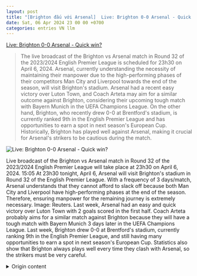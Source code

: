 ```yaml
---
layout: post
title: "[Brighton đấu với Arsenal]  Live: Brighton 0-0 Arsenal - Quick win?"
date: Sat, 06 Apr 2024 23 00 00 +0700
categories: entries VN llm
---
```

[ Live: Brighton 0-0 Arsenal - Quick win?](https://vov.vn/the-thao/truc-tiep-brighton-0-0-arsenal-chien-thang-nhanh-gon-post1087407.vov)

> The live broadcast of the Brighton vs Arsenal match in Round 32 of the 2023/2024 English Premier League is scheduled for 23h30 on April 6, 2024. Arsenal, currently understanding the necessity of maintaining their manpower due to the high-performing phases of their competitors Man City and Liverpool towards the end of the season, will visit Brighton's stadium. Arsenal had a recent easy victory over Luton Town, and Coach Arteta may aim for a similar outcome against Brighton, considering their upcoming tough match with Bayern Munich in the UEFA Champions League. On the other hand, Brighton, who recently drew 0-0 at Brentford's stadium, is currently ranked 9th in the English Premier League and has opportunities to earn a spot in next season's European Cup. Historically, Brighton has played well against Arsenal, making it crucial for Arsenal's strikers to be cautious during the match.

![ Live: Brighton 0-0 Arsenal - Quick win?](https://vov-media.emitech.vn/sites/default/files/styles/og_image/public/2024-04/saka.jpg?v=1712424650)

 Live broadcast of the Brighton vs Arsenal match in Round 32 of the 2023/2024 English Premier League will take place at 23h30 on April 6, 2024.
15:05
At 23h30 tonight, April 6, Arsenal will visit Brighton's stadium in Round 32 of the English Premier League. With a frequency of 3 days/match, Arsenal understands that they cannot afford to slack off because both Man City and Liverpool have high-performing phases at the end of the season. Therefore, ensuring manpower for the remaining journey is extremely necessary.
Image: Reuters.
Last week, Arsenal had an easy and quick victory over Luton Town with 2 goals scored in the first half. Coach Arteta probably aims for a similar match against Brighton because they will have a tough match with Bayern Munich 3 days later in the UEFA Champions League.
Last week, Brighton drew 0-0 at Brentford's stadium, currently ranking 9th in the English Premier League, and still having many opportunities to earn a spot in next season's European Cup.
Statistics also show that Brighton always plays well every time they clash with Arsenal, so the strikers must be very careful.

<details>
  <summary>Origin content</summary>
  ---
layout: post
title: " [Brighton đấu với Arsenal] Trực tiếp Brighton 0-0 Arsenal: Chiến thắng nhanh gọn?"
date: Sat, 06 Apr 2024 23:00:00 +0700
categories: entries VN
---
[Trực tiếp Brighton 0-0 Arsenal: Chiến thắng nhanh gọn?](https://vov.vn/the-thao/truc-tiep-brighton-0-0-arsenal-chien-thang-nhanh-gon-post1087407.vov)

![Trực tiếp Brighton 0-0 Arsenal: Chiến thắng nhanh gọn?](https://vov-media.emitech.vn/sites/default/files/styles/og_image/public/2024-04/saka.jpg?v=1712424650)

Tường thuật trực tiếp trận đấu Brighton vs Arsenal trong khuôn khổ vòng 32 Ngoại hạng Anh 2023/2024 diễn ra lúc 23h30 ngày 6/4/2024.

15:05

Vào 23h30 hôm nay 6/4, Arsenal sẽ có chuyến làm khách đến sân của Brighton tại vòng 32 Ngoại hạng Anh. Với nhịp độ 3 ngày/trận, Arsenal hiểu rằng họ không được phép hụt hơi bởi cả Man City và Liverpool đều có điểm rơi phong độ rất cao trong giai đoạn cuối mùa, bởi vậy việc đảm bảo nhân sự cho chặng đường còn lại là vô cùng cần thiết.

Ảnh: Reuters.

Giữa tuần qua, Arsenal đã có trận thắng dễ dàng và nhanh gọn trước Luton Town với 2 bàn thắng được ghi trong hiệp 1. HLV Arteta có lẽ sẽ hướng đến một trận đấu tương tự trước Brighton bởi sau đây 3 ngày sẽ là màn đọ sức với Bayern Munich ở Cúp C1 châu Âu.

Giữa tuần qua, Brighton có trận hòa 0-0 trên sân Brentford, lúc này Bầy chim mòng biển đang đứng thứ 9 tại Ngoại hạng Anh và vẫn tràn đầy cơ hội giành vé dự cúp Châu Âu mùa tới.

Thống kê đối đầu cũng chỉ ra rằng, đội bóng của HLV De Zebri luôn chơi rất hay mỗi lần đụng độ Arsenal nên Pháo thủ vẫn phải hết sức cẩn thận.


</details>
